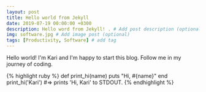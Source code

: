 ```yaml
---
layout: post
title: Hello world from Jekyll
date: 2019-07-19 00:00:00 +0300
description: Hello word from Jekyll! . # Add post description (optional)
img: software.jpg # Add image post (optional)
tags: [Productivity, Software] # add tag
---
```

Hello world! I'm Kari and I'm happy to start this blog. Follow me in my journey of coding. 

{% highlight ruby %}
def print_hi(name)
  puts "Hi, #{name}"
end
print_hi('Kari')
#=> prints 'Hi, Kari' to STDOUT.
{% endhighlight %}


